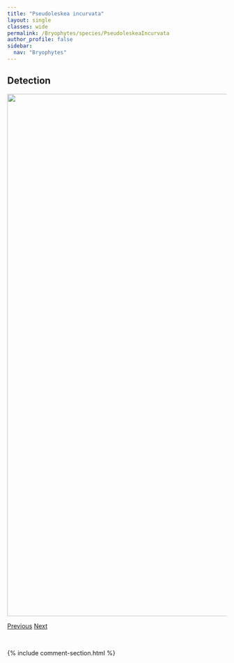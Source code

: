```yaml
---
title: "Pseudoleskea incurvata"
layout: single
classes: wide
permalink: /Bryophytes/species/PseudoleskeaIncurvata
author_profile: false
sidebar:
  nav: "Bryophytes"
---
```


<h2>Detection</h2>

<a href="https://drive.google.com/uc?export=view&id=15nk7rtkVt_AsoEEMuRCtH__1ll7xUSxi">
<img src="https://drive.google.com/uc?export=view&id=15nk7rtkVt_AsoEEMuRCtH__1ll7xUSxi" height = "1200" width = "800">
</a>


<a href="/DevelopmentWebsite/Bryophytes/species/PseudocalliergonTurgescens" class="pagination--pager" title="Pseudocalliergon turgescens">Previous</a> <a href="/DevelopmentWebsite/Bryophytes/species/PseudoleskeaPatens" class="pagination--pager" title="Pseudoleskea patens">Next</a>

<p>&nbsp;</p>

{% include comment-section.html %}
